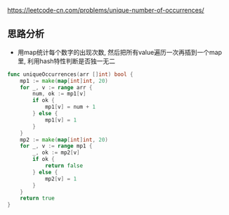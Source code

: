 https://leetcode-cn.com/problems/unique-number-of-occurrences/

## 思路分析
- 用map统计每个数字的出现次数, 然后把所有value遍历一次再插到一个map里, 利用hash特性判断是否独一无二
```go
func uniqueOccurrences(arr []int) bool {
    mp1 := make(map[int]int, 20)
    for _, v := range arr {
        num, ok := mp1[v]
        if ok {
            mp1[v] = num + 1
        } else {
            mp1[v] = 1
        }
    }
    mp2 := make(map[int]int, 20)
    for _, v := range mp1 {
        _, ok := mp2[v]
        if ok {
            return false
        } else {
            mp2[v] = 1
        }
    }
    return true
}
```